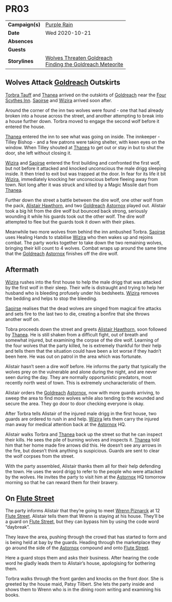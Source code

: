 # PR03

|||
| --- | --- |
| **Campaign(s)** | [Purple Rain](../campaigns/purple-rain.md) | session.2
| **Date** | Wed 2020-10-21 |
| **Absences** | |
| **Guests** | |
| **Storylines** | [Wolves Threaten Goldreach](../storylines/wolves-threaten-goldreach.md)<br />[Finding the Goldreach Meteorite](../storylines/finding-the-goldreach-meteorite.md) |

## Wolves Attack [Goldreach](../civilisations/kingdom-of-astor/SETTLEMENTS/GOLDREACH/README.md) Outskirts

[Torbra Tauff](../characters/torbra-tauff.md) and [Thanea](../../../astarus/people/thanea.md) arrived on the outskirts of [Goldreach](../civilisations/kingdom-of-astor/SETTLEMENTS/GOLDREACH/README.md) near the [Four Scythes Inn](../civilisations/kingdom-of-astor/SETTLEMENTS/GOLDREACH/four-scythes-inn.md). [Saoirse](../../../astarus/people/saoirse.md) and [Wizira](../characters/wizira.md) arrived soon after.

Around the corner of the inn two wolves were found - one that had already broken into a house across the street, and another attempting to break into a house further down. Torbra moved to engage the second wolf before it entered the house.

[Thanea](../../../astarus/people/thanea.md) entered the inn to see what was going on inside. The innkeeper - Tilley Bishop - and a few patrons were taking shelter, with keen eyes on the window. When Tilley shouted at [Thanea](../../../astarus/people/thanea.md) to get out or stay in but to shut the door, she left without closing it.

[Wizira](../characters/wizira.md) and [Saoirse](../../../astarus/people/saoirse.md) entered the first building and confronted the first wolf, but not before it attacked and knocked unconscious the male drigg sleeping inside. It then tried to exit but was trapped at the door. In fear for its life it bit [Wizira](../characters/wizira.md), immediately knocking her unconscious before fleeing away from town. Not long after it was struck and killed by a Magic Missile dart from [Thanea](../../../astarus/people/thanea.md).

Further down the street a battle between the dire wolf, one other wolf from the pack, [Alistair Hawthorn](../characters/alistair-hawthorn.md), and two [Goldreach](../civilisations/kingdom-of-astor/SETTLEMENTS/GOLDREACH/README.md) [Astornox](../organisations/astornox/astornox.md) played out. Alistair took a big hit from the dire wolf but bounced back strong, seriously wounding it while his guards took out the other wolf. The dire wolf attempted to flee but the guards took it down with their pikes.

Meanwhile two more wolves from behind the inn ambushed Torbra. [Saoirse](../../../astarus/people/saoirse.md) uses Healing Hands to stabilise [Wizira](../characters/wizira.md) who then wakes up and rejoins combat. The party works together to take down the two remaining wolves, bringing their kill count to 4 wolves. Combat wraps up around the same time that the [Goldreach](../civilisations/kingdom-of-astor/SETTLEMENTS/GOLDREACH/README.md) [Astornox](../organisations/astornox/astornox.md) finishes off the dire wolf.

## Aftermath

[Wizira](../characters/wizira.md) rushes into the first house to help the male drigg that was attacked by the first wolf in their sleep. Their wife is distraught and trying to help her husband who is bleeding profusely under his bedsheets. [Wizira](../characters/wizira.md) removes the bedding and helps to stop the bleeding.

[Saoirse](../../../astarus/people/saoirse.md) realises that the dead wolves are singed from magical fire attacks and sets fire to the last two to die, creating a bonfire that she throws another wolf on.

Tobra proceeds down the street and greets [Alistair Hawthorn](../characters/alistair-hawthorn.md), soon followed by [Thanea](../../../astarus/people/thanea.md). He is still shaken from a difficult fight, out of breath and somewhat injured, but examining the corpse of the dire wolf. Learning of the four wolves that the party killed, he is extremely thankful for their help and tells them that the situation could have been a lot worse if they hadn’t been here. He was out on patrol in the area which was fortunate.

Alistair hasn’t seen a dire wolf before. He informs the party that typically the wolves prey on the vulnerable and alone during the night, and are never seen during the day. They are normally opportunistic predators, most recently north west of town. This is extremely uncharacteristic of them.

Alistair orders the [Goldreach](../civilisations/kingdom-of-astor/SETTLEMENTS/GOLDREACH/README.md) [Astornox](../organisations/astornox/astornox.md), now with more guards arriving, to sweep the area to find more wolves while also tending to the wounded and secure the area. They go door to door checking everyone is okay.

After Torbra tells Alistair of the injured male drigg in the first house, two guards are ordered to rush in and help. [Wizira](../characters/wizira.md) lets them carry the injured man away for medical attention back at the [Astornox](../organisations/astornox/astornox.md) HQ.

Alistair walks Torbra and [Thanea](../../../astarus/people/thanea.md) back up the street so that he can inspect their kills. He sees the pile of burning wolves and inspects it. [Thanea](../../../astarus/people/thanea.md) told him that her home made fire arrows did this. He doesn’t see any arrows in the fire, but doesn’t think anything is suspicious. Guards are sent to clear the wolf corpses from the street.

With the party assembled, Alistair thanks them all for their help defending the town. He uses the word drigg to refer to the people who were attacked by the wolves. He invites the party to visit him at the [Astornox](../organisations/astornox/astornox.md) HQ tomorrow morning so that he can reward them for their bravery.

## On [Flute Street](../civilisations/kingdom-of-astor/SETTLEMENTS/GOLDREACH/flute-street.md)

The party informs Alistair that they’re going to meet [Wrenn Piznarck](../characters/wrenn-piznarck.md) at 12 [Flute Street](../civilisations/kingdom-of-astor/SETTLEMENTS/GOLDREACH/flute-street.md). Alistair tells them that Wrenn is staying at his house. They’ll be a guard on [Flute Street](../civilisations/kingdom-of-astor/SETTLEMENTS/GOLDREACH/flute-street.md), but they can bypass him by using the code word “daybreak”.

They leave the area, pushing through the crowd that has started to form and is being held at bay by the guards. Heading through the marketplace they go around the side of the [Astornox](../organisations/astornox/astornox.md) compound and onto [Flute Street](../civilisations/kingdom-of-astor/SETTLEMENTS/GOLDREACH/flute-street.md).

Here a guard stops them and asks their business. After hearing the code word he gladly leads them to Alistair’s house, apologising for bothering them.

Torbra walks through the front garden and knocks on the front door. She is greeted by the house maid, Patsy Tilbert. She lets the party inside and shows them to Wrenn who is in the dining room writing and examining his books.
